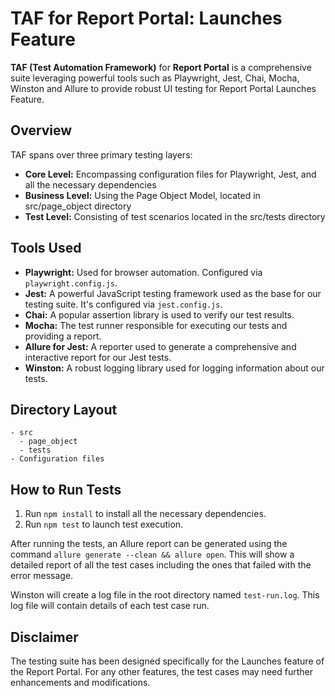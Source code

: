 # TAF for Report Portal: Launches Feature

**TAF (Test Automation Framework)** for **Report Portal** is a comprehensive suite leveraging powerful tools such as Playwright, Jest, Chai, Mocha, Winston and Allure to provide robust UI testing for Report Portal Launches Feature.

## Overview
TAF spans over three primary testing layers:
- **Core Level:** Encompassing configuration files for Playwright, Jest, and all the necessary dependencies
- **Business Level:** Using the Page Object Model, located in src/page_object directory
- **Test Level:** Consisting of test scenarios located in the src/tests directory

## Tools Used

- **Playwright:** Used for browser automation. Configured via `playwright.config.js`.
- **Jest:** A powerful JavaScript testing framework used as the base for our testing suite. It's configured via `jest.config.js`.
- **Chai:** A popular assertion library is used to verify our test results.
- **Mocha:** The test runner responsible for executing our tests and providing a report.
- **Allure for Jest:** A reporter used to generate a comprehensive and interactive report for our Jest tests.
- **Winston:** A robust logging library used for logging information about our tests.

## Directory Layout
```
- src
  - page_object
  - tests
- Configuration files
```
## How to Run Tests

1. Run `npm install` to install all the necessary dependencies.
2. Run `npm test` to launch test execution.

After running the tests, an Allure report can be generated using the command `allure generate --clean && allure open`. This will show a detailed report of all the test cases including the ones that failed with the error message.

Winston will create a log file in the root directory named `test-run.log`. This log file will contain details of each test case run.

## Disclaimer

The testing suite has been designed specifically for the Launches feature of the Report Portal. For any other features, the test cases may need further enhancements and modifications.